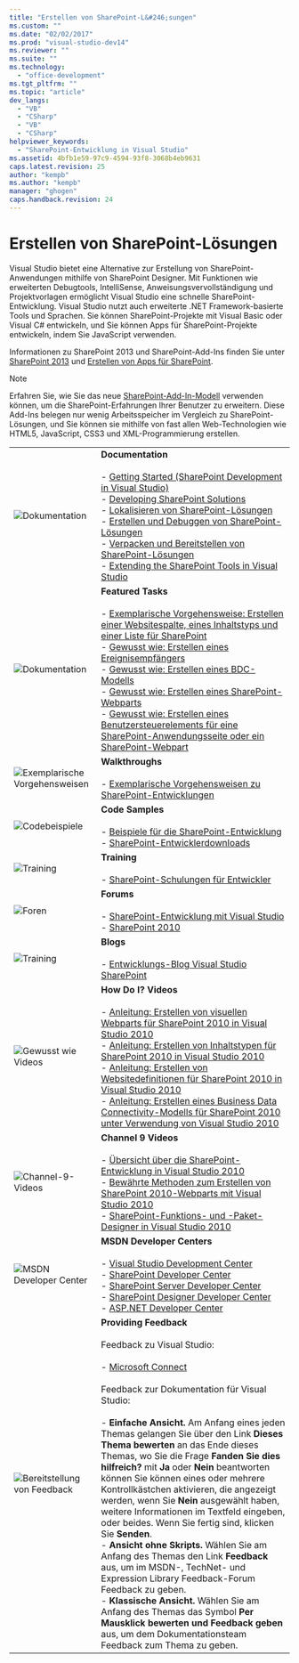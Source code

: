 ```yaml
---
title: "Erstellen von SharePoint-L&#246;sungen"
ms.custom: ""
ms.date: "02/02/2017"
ms.prod: "visual-studio-dev14"
ms.reviewer: ""
ms.suite: ""
ms.technology: 
  - "office-development"
ms.tgt_pltfrm: ""
ms.topic: "article"
dev_langs: 
  - "VB"
  - "CSharp"
  - "VB"
  - "CSharp"
helpviewer_keywords: 
  - "SharePoint-Entwicklung in Visual Studio"
ms.assetid: 4bfb1e59-97c9-4594-93f8-3068b4eb9631
caps.latest.revision: 25
author: "kempb"
ms.author: "kempb"
manager: "ghogen"
caps.handback.revision: 24
---
```

# Erstellen von SharePoint-L&#246;sungen
  Visual Studio bietet eine Alternative zur Erstellung von SharePoint\-Anwendungen mithilfe von SharePoint Designer. Mit Funktionen wie erweiterten Debugtools, IntelliSense, Anweisungsvervollständigung und Projektvorlagen ermöglicht Visual Studio eine schnelle SharePoint\-Entwicklung. Visual Studio nutzt auch erweiterte .NET Framework\-basierte Tools und Sprachen. Sie können SharePoint\-Projekte mit Visual Basic oder Visual C\# entwickeln, und Sie können Apps für SharePoint\-Projekte entwickeln, indem Sie JavaScript verwenden.  
  
 Informationen zu SharePoint 2013 und SharePoint\-Add\-Ins finden Sie unter [SharePoint 2013](http://msdn.microsoft.com/library/jj162979.aspx) und [Erstellen von Apps für SharePoint](http://msdn.microsoft.com/library/office/apps/jj163230%28v=office.15%29.aspx).  
  
> [!NOTE]  
>  Erfahren Sie, wie Sie das neue [SharePoint\-Add\-In\-Modell](https://msdn.microsoft.com/library/office/fp179930.aspx) verwenden können, um die SharePoint\-Erfahrungen Ihrer Benutzer zu erweitern. Diese Add\-Ins belegen nur wenig Arbeitsspeicher im Vergleich zu SharePoint\-Lösungen, und Sie können sie mithilfe von fast allen Web\-Technologien wie HTML5, JavaScript, CSS3 und XML\-Programmierung erstellen.  
  
|||  
|-|-|  
|![Dokumentation](../sharepoint/media/vs-icon-documentation.png "Dokumentation")|**Documentation**<br /><br /> -   [Getting Started &#40;SharePoint Development in Visual Studio&#41;](../sharepoint/getting-started-sharepoint-development-in-visual-studio.md)<br />-   [Developing SharePoint Solutions](../sharepoint/developing-sharepoint-solutions.md)<br />-   [Lokalisieren von SharePoint-Lösungen](../sharepoint/localizing-sharepoint-solutions.md)<br />-   [Erstellen und Debuggen von SharePoint-Lösungen](../sharepoint/building-and-debugging-sharepoint-solutions.md)<br />-   [Verpacken und Bereitstellen von SharePoint-Lösungen](../sharepoint/packaging-and-deploying-sharepoint-solutions.md)<br />-   [Extending the SharePoint Tools in Visual Studio](../sharepoint/extending-the-sharepoint-tools-in-visual-studio.md)|  
|![Dokumentation](../sharepoint/media/vs-icon-documentation.png "Dokumentation")|**Featured Tasks**<br /><br /> -   [Exemplarische Vorgehensweise: Erstellen einer Websitespalte, eines Inhaltstyps und einer Liste für SharePoint](../sharepoint/walkthrough-create-a-site-column-content-type-and-list-for-sharepoint.md)<br />-   [Gewusst wie: Erstellen eines Ereignisempfängers](../sharepoint/how-to-create-an-event-receiver.md)<br />-   [Gewusst wie: Erstellen eines BDC-Modells](../sharepoint/how-to-create-a-bdc-model.md)<br />-   [Gewusst wie: Erstellen eines SharePoint-Webparts](../sharepoint/how-to-create-a-sharepoint-web-part.md)<br />-   [Gewusst wie: Erstellen eines Benutzersteuerelements für eine SharePoint-Anwendungsseite oder ein SharePoint-Webpart](../sharepoint/how-to-create-a-user-control-for-a-sharepoint-application-page-or-web-part.md)|  
|![Exemplarische Vorgehensweisen](../sharepoint/media/vs-icon-walkthroughs.png "Exemplarische Vorgehensweisen")|**Walkthroughs**<br /><br /> -   [Exemplarische Vorgehensweisen zu SharePoint-Entwicklungen](../sharepoint/sharepoint-development-walkthroughs.md)|  
|![Codebeispiele](../sharepoint/media/vs-icon-codesamples.png "Codebeispiele")|**Code Samples**<br /><br /> -   [Beispiele für die SharePoint-Entwicklung](../sharepoint/sharepoint-development-samples.md)<br />-   [SharePoint\-Entwicklerdownloads](http://msdn.microsoft.com/sharepoint/aa905690.aspx)|  
|![Training](../sharepoint/media/vs-icon-training.png "Training")|**Training**<br /><br /> -   [SharePoint\-Schulungen für Entwickler](http://msdn.microsoft.com/sharepoint/aa905692.aspx)|  
|![Foren](../sharepoint/media/vs-icon-forums.png "Foren")|**Forums**<br /><br /> -   [SharePoint\-Entwicklung mit Visual Studio](http://social.msdn.microsoft.com/Forums/vssharepointdevelopment/threads)<br />-   [SharePoint 2010](http://social.msdn.microsoft.com/Forums/category/sharepoint2010,sharepoint/)|  
|![Training](../sharepoint/media/vs-icon-training.png "Training")|**Blogs**<br /><br /> -   [Entwicklungs\-Blog Visual Studio SharePoint](http://blogs.msdn.com/b/vssharepointtoolsblog/)|  
|![Gewusst wie Videos](../sharepoint/media/vs-icon-howdoivideos.png "Gewusst wie Videos")|**How Do I? Videos**<br /><br /> -   [Anleitung: Erstellen von visuellen Webparts für SharePoint 2010 in Visual Studio 2010](http://msdn.microsoft.com/vstudio/ff623014.aspx)<br />-   [Anleitung: Erstellen von Inhaltstypen für SharePoint 2010 in Visual Studio 2010](http://msdn.microsoft.com/vstudio/ff623016.aspx)<br />-   [Anleitung: Erstellen von Websitedefinitionen für SharePoint 2010 in Visual Studio 2010](http://msdn.microsoft.com/vstudio/ff623012.aspx)<br />-   [Anleitung: Erstellen eines Business Data Connectivity\-Modells für SharePoint 2010 unter Verwendung von Visual Studio 2010](http://msdn.microsoft.com/vstudio/ff623022.aspx)|  
|![Channel-9-Videos](../sharepoint/media/vs-icon-channel9videos.png "Channel-9-Videos")|**Channel 9 Videos**<br /><br /> -   [Übersicht über die SharePoint\-Entwicklung in Visual Studio 2010](http://channel9.msdn.com/posts/funkyonex/Overview-of-SharePoint-Development-in-Visual-Studio-2010/)<br />-   [Bewährte Methoden zum Erstellen von SharePoint 2010\-Webparts mit Visual Studio 2010](http://channel9.msdn.com/posts/funkyonex/Best-Practices-on-Building-SharePoint-2010-Web-Parts-with-Visual-Studio-2010/)<br />-   [SharePoint\-Funktions\- und \-Paket\-Designer in Visual Studio 2010](http://channel9.msdn.com/posts/funkyonex/SharePoint-Feature-and-Package-Designers-in-Visual-Studio-2010/)|  
|![MSDN Developer Center](../sharepoint/media/vs-icon-msdndevcenter.png "MSDN Developer Center")|**MSDN Developer Centers**<br /><br /> -   [Visual Studio Development Center](http://msdn.microsoft.com/vstudio/default.aspx)<br />-   [SharePoint Developer Center](http://msdn.microsoft.com/sharepoint/default.aspx)<br />-   [SharePoint Server Developer Center](http://msdn.microsoft.com/office/aa905503.aspx)<br />-   [SharePoint Designer Developer Center](http://msdn.microsoft.com/office/bb421303.aspx)<br />-   [ASP.NET Developer Center](http://msdn.microsoft.com/aa336522.aspx)|  
|![Bereitstellung von Feedback](../sharepoint/media/vs-icon-feedback.png "Bereitstellung von Feedback")|**Providing Feedback**<br /><br /> Feedback zu Visual Studio:<br /><br /> -   [Microsoft Connect](http://go.microsoft.com/fwlink/?LinkID=150463)<br /><br /> Feedback zur Dokumentation für Visual Studio:<br /><br /> -   **Einfache Ansicht.** Am Anfang eines jeden Themas gelangen Sie über den Link **Dieses Thema bewerten** an das Ende dieses Themas, wo Sie die Frage **Fanden Sie dies hilfreich?** mit **Ja** oder **Nein** beantworten können Sie können eines oder mehrere Kontrollkästchen aktivieren, die angezeigt werden, wenn Sie **Nein** ausgewählt haben, weitere Informationen im Textfeld eingeben, oder beides. Wenn Sie fertig sind, klicken Sie **Senden**.<br />-   **Ansicht ohne Skripts.** Wählen Sie am Anfang des Themas den Link **Feedback** aus, um im MSDN\-, TechNet\- und Expression Library Feedback\-Forum Feedback zu geben.<br />-   **Klassische Ansicht.** Wählen Sie am Anfang des Themas das Symbol **Per Mausklick bewerten und Feedback geben** aus, um dem Dokumentationsteam Feedback zum Thema zu geben.|  
  
  